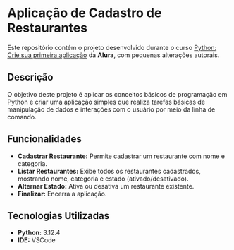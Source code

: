 # Aplicação de Cadastro de Restaurantes

Este repositório contém o projeto desenvolvido durante o curso [Python: Crie sua primeira aplicação](https://cursos.alura.com.br/course/python-crie-sua-primeira-aplicacao) da **Alura**, com pequenas alterações autorais.

## Descrição
O objetivo deste projeto é aplicar os conceitos básicos de programação em Python e criar uma aplicação simples que realiza tarefas básicas de manipulação de dados e interações com o usuário por meio da linha de comando.

## Funcionalidades
- **Cadastrar Restaurante:** Permite cadastrar um restaurante com nome e categoria.
- **Listar Restaurantes:** Exibe todos os restaurantes cadastrados, mostrando nome, categoria e estado (ativado/desativado).
- **Alternar Estado:** Ativa ou desativa um restaurante existente.
- **Finalizar:** Encerra a aplicação.

## Tecnologias Utilizadas
- **Python:** 3.12.4
- **IDE:** VSCode